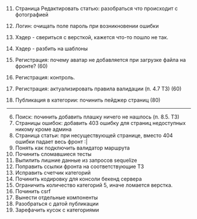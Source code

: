 11. Страница Редактировать статью: разобраться что происходит с фотографией
3. Логин: очищать поле пароль при возникновении ошибки
2. Хэдер - свериться с версткой, кажется что-то пошло не так.
2. Хэдер - разбить на шаблоны

2. Регистрация: почему аватар не добавляется при загрузке файла на фронте? (60)
2. Регистрация: контроль.
2. Регистрация: актуализировать правила валидации (п. 4.7 ТЗ) (60)

5. Публикация в категории: починить пейджер страниц (80)

-------------

6. Поиск: починить добавить плашку ничего не нашлось (п. 8.5. ТЗ)
7. Страницы ошибок: добавить 403 ошибку для страниц недоступных никому кроме админа
4. Страница статьи: при несуществующей странице, вместо 404 ошибки падает весь фронт :|
8. Понять как подключить валидатор маршрута
6. Починить сломавшиеся тесты
9. Выпилить лишние данные из запросов sequelize
12. Поправить ссылки фронта на соответствующие ТЗ
10. Исправить счетчик категорий
5. Починить кодировку для консоли бекенд сервера
4. Ограничить количество категорий 5, иначе ломается верстка.
5. Починить csrf
1. Вынести отдельные компоненты
5. Разобраться с датой публикации
10. Зарефачить кусок с категориями
